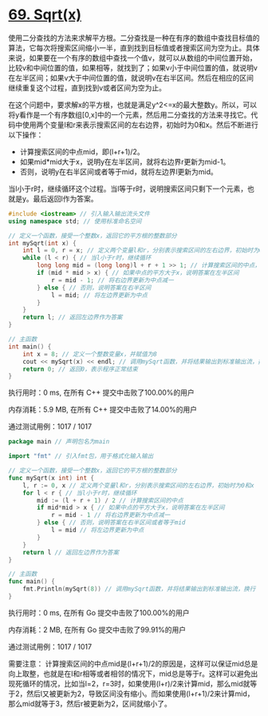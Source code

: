 # [69. Sqrt(x)](https://leetcode.com/problems/sqrtx/)

使用二分查找的方法来求解平方根。二分查找是一种在有序的数组中查找目标值的算法，它每次将搜索区间缩小一半，直到找到目标值或者搜索区间为空为止。具体来说，如果要在一个有序的数组中查找一个值v，就可以从数组的中间位置开始，比较v和中间位置的值，如果相等，就找到了；如果v小于中间位置的值，就说明v在左半区间；如果v大于中间位置的值，就说明v在右半区间。然后在相应的区间继续重复这个过程，直到找到v或者区间为空为止。

在这个问题中，要求解x的平方根，也就是满足y^2<=x的最大整数y。所以，可以将y看作是一个有序数组[0,x]中的一个元素，然后用二分查找的方法来寻找它。代码中使用两个变量l和r来表示搜索区间的左右边界，初始时为0和x。然后不断进行以下操作：

- 计算搜索区间的中点mid，即(l+r+1)/2。
- 如果mid*mid大于x，说明y在左半区间，就将右边界r更新为mid-1。
- 否则，说明y在右半区间或者等于mid，就将左边界l更新为mid。

当l小于r时，继续循环这个过程。当l等于r时，说明搜索区间只剩下一个元素，也就是y。最后返回l作为答案。

```c++
#include <iostream> // 引入输入输出流头文件
using namespace std; // 使用标准命名空间

// 定义一个函数，接受一个整数x，返回它的平方根的整数部分
int mySqrt(int x) {
    int l = 0, r = x; // 定义两个变量l和r，分别表示搜索区间的左右边界，初始时为0和x
    while (l < r) { // 当l小于r时，继续循环
        long long mid = (long long)l + r + 1 >> 1; // 计算搜索区间的中点，并转换为long long类型
        if (mid * mid > x) { // 如果中点的平方大于x，说明答案在左半区间
            r = mid - 1; // 将右边界更新为中点减一
        } else { // 否则，说明答案在右半区间
            l = mid; // 将左边界更新为中点
        }
    }
    return l; // 返回左边界作为答案
}

// 主函数
int main() {
    int x = 8; // 定义一个整数变量x，并赋值为8
    cout << mySqrt(x) << endl; // 调用mySqrt函数，并将结果输出到标准输出流，换行
    return 0; // 返回0，表示程序正常结束
}
```
执行用时：0 ms, 在所有 C++ 提交中击败了100.00%的用户

内存消耗：5.9 MB, 在所有 C++ 提交中击败了14.00%的用户

通过测试用例：1017 / 1017


```go
package main // 声明包名为main

import "fmt" // 引入fmt包，用于格式化输入输出

// 定义一个函数，接受一个整数x，返回它的平方根的整数部分
func mySqrt(x int) int {
	l, r := 0, x // 定义两个变量l和r，分别表示搜索区间的左右边界，初始时为0和x
	for l < r { // 当l小于r时，继续循环
		mid := (l + r + 1) / 2 // 计算搜索区间的中点
		if mid*mid > x { // 如果中点的平方大于x，说明答案在左半区间
			r = mid - 1 // 将右边界更新为中点减一
		} else { // 否则，说明答案在右半区间或者等于mid
			l = mid // 将左边界更新为中点
		}
	}
	return l // 返回左边界作为答案
}

// 主函数
func main() {
	fmt.Println(mySqrt(8)) // 调用mySqrt函数，并将结果输出到标准输出流，换行
}
```
执行用时：0 ms, 在所有 Go 提交中击败了100.00%的用户

内存消耗：2 MB, 在所有 Go 提交中击败了99.91%的用户

通过测试用例：1017 / 1017


需要注意：
计算搜索区间的中点mid是(l+r+1)/2的原因是，这样可以保证mid总是向上取整，也就是在l和r相等或者相邻的情况下，mid总是等于r。这样可以避免出现死循环的情况，比如当l=2，r=3时，如果使用(l+r)/2来计算mid，那么mid就等于2，然后l又被更新为2，导致区间没有缩小。而如果使用(l+r+1)/2来计算mid，那么mid就等于3，然后r被更新为2，区间就缩小了。
